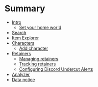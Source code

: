 # Summary
- [Intro](./intro/intro.md)
    - [Set your home world](./intro/homeworld.md)
- [Search](./search/search.md)
- [Item Explorer](./item_explorer.md)
- [Characters]()
    - [Add character]()
- [Retainers](./retainers/retainers.md)
    - [Managing retainers](./retainers/managing.md)
    - [Tracking retainers](./retainers/viewing.md)
    - [Configuring Discord Undercut Alerts](./retainers/alerts.md)
- [Analyzer](./analyzer/analyzer.md)
- [Data notice](./data.md)